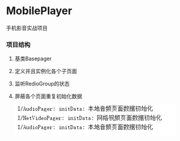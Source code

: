 # MobilePlayer
手机影音实战项目

### 项目结构
1. 基类Basepager
2. 定义并且实例化各个子页面
3. 监听RedioGroup的状态
4. 屏蔽各个页面重复初始化数据

    ![image](https://github.com/hxw319726/MobilePlayer/blob/master/screenshot/8R39331_7LFKG%7DNLXQ68%25P8.png)

